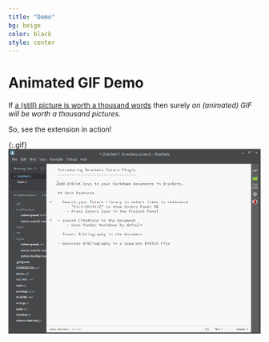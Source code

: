 ```yaml
---
title: "Demo"
bg: beige
color: black
style: center
---
```


# Animated GIF Demo

If [a (still) picture is worth a thousand words][1] then surely *an (animated) GIF will be worth a thousand pictures*.

So, see the extension in action!

{:.gif}
![Brackets Zotero Plugin Animated GIF Demo][2]



[1]: http://en.wikipedia.org/wiki/A_picture_is_worth_a_thousand_words
[2]: img/demo.gif